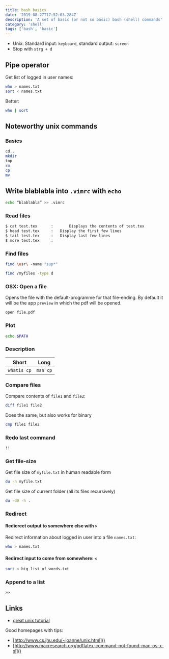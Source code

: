 ```yaml
---
title: bash basics
date: '2019-08-27T17:52:03.284Z'
description: 'A set of basic (or not so basic) bash (shell) commands'
category: 'shell'
tags: ['bash', 'basic']
---
```


- Unix: Standard input: `keyboard`, standard output: `screen`
- Stop with `strg + d`

## Pipe operator

Get list of logged in user names:

```bash
who > names.txt
sort < names.txt
```

Better:

```bash
who | sort
```

##  Noteworthy unix commands

### Basics

```bash
cd..
mkdir
top
rm
cp
mv
```

## Write **blablabla** into `.vimrc` with `echo`

```bash
echo “blablabla” >> .vimrc
```

### Read files

```bash
$ cat test.tex    	:   	Displays the contents of test.tex
$ head test.tex		:	Display the first few lines
$ tail test.tex		:	Display last few lines
$ more test.tex		:
```

### Find files

```bash
find \usr\ -name "sup*"

find /myfiles -type d
```

### OSX: Open a file

Opens the file with the default-programme for that file-ending.
By default it will be the app `preview` in which the pdf will be opened.

```bash
open file.pdf
```

### Plot

```bash
echo $PATH
```

### Description

| Short       | Long     |
| ----------- | -------- |
| `whatis cp` | `man cp` |

### Compare files

Compare contents of `file1` and `file2`:

```bash
diff file1 file2
```

Does the same, but also works for binary

```bash
cmp file1 file2
```

### Redo last command

```bash
!!
```

### Get file-size

Get file size of `myfile.txt` in human readable form

```bash
du -h myfile.txt
```

Get file size of current folder (all its files recursively)

```bash
du -d0 -h .
```

### Redirect

#### Redicrect output to somewhere else with `>`

Redirect information about logged in user into a file `names.txt`:

```bash
who > names.txt
```

#### Redirect input to come from somewhere: `<`

```bash
sort < big_list_of_words.txt
```

### Append to a list

`>>`

## Links

- [great unix tutorial](http://www.ee.surrey.ac.uk/Teaching/Unix/unix7.html)

Good homepages with tips:

- [http://www.cs.jhu.edu/~joanne/unix.html]()
- [http://www.macresearch.org/pdflatex-command-not-found-mac-os-x-sl]()